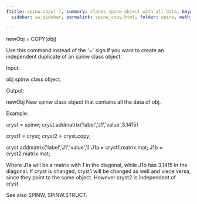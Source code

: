 ```yaml
---
{title: spinw.copy( ), summary: clones spinw object with all data, keywords: sample,
  sidebar: sw_sidebar, permalink: spinw_copy.html, folder: spinw, mathjax: 'true'}

---
```

 
newObj = COPY(obj)
 
Use this command instead of the '=' sign if you want to
create an independent duplicate of an spinw class object.
 
Input:
 
obj       spinw class object.
 
Output:
 
newObj    New spinw class object that contains all the data of
          obj.
 
Example:
 
cryst = spinw;
cryst.addmatrix('label','J1','value',3.1415)
 
cryst1 = cryst;
cryst2 = cryst.copy;
 
cryst.addmatrix('label','J1','value',1)
J1a = cryst1.matrix.mat;
J1b = cryst2.matrix.mat;
 
Where J1a will be a matrix with 1 in the diagonal, while J1b
has 3.1415 in the diagonal. If cryst is changed, cryst1 will
be changed as well and viece versa, since they point to the
same object. However cryst2 is independent of cryst.
 
See also SPINW, SPINW.STRUCT.
 

